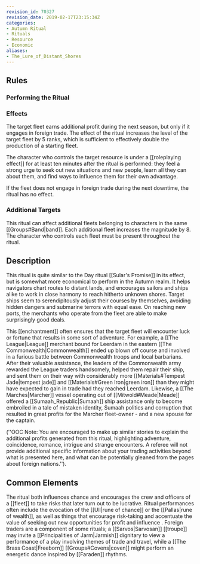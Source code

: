 ```yaml
---
revision_id: 70327
revision_date: 2019-02-17T23:15:34Z
categories:
- Autumn Ritual
- Rituals
- Resource
- Economic
aliases:
- The_Lure_of_Distant_Shores
---
```


## Rules

### Performing the Ritual
 



### Effects

The target fleet earns additional profit during the next season, but only if it engages in foreign trade. The effect of the ritual increases the level of the target fleet by 5 ranks, which is sufficient to effectively double the production of a starting fleet.

The character who controls the target resource is under a [[roleplaying effect]] for at least ten minutes after the ritual is performed: they feel a strong urge to seek out new situations and new people, learn all they can about them, and find ways to influence them for their own advantage.

  If the fleet does not engage in foreign trade during the next downtime, the ritual has no effect.

### Additional Targets
This ritual can affect additional fleets belonging to characters in the same [[Groups#Band|band]]. Each additional fleet increases the magnitude by 8. The character who controls each fleet must be present throughout the ritual.

## Description

This ritual is quite similar to the Day ritual [[Sular's Promise]] in its effect, but is somewhat more economical to perform in the Autumn realm. It helps navigators chart routes to distant lands, and encourages sailors and ships alike to work in close harmony to reach hitherto unknown shores. Target ships seem to serendipitously adjust their courses by themselves, avoiding hidden dangers and submarine terrors with equal ease. On reaching new ports, the merchants who operate from the fleet are able to make surprisingly good deals.

This [[enchantment]] often ensures that the target fleet will encounter luck or fortune that results in some sort of adventure. For example, a [[The League|League]] merchant bound for Leerdam in the eastern [[The Commonwealth|Commonwealth]] ended up blown off course and involved in a furious battle between Commonwealth troops and local barbarians. After their valuable assistance, the leaders of the Commonwealth army rewarded the League traders handsomely, helped them repair their ship, and sent them on their way with considerably more [[Materials#Tempest Jade|tempest jade]] and [[Materials#Green Iron|green iron]] than they might have expected to gain in trade had they reached Leerdam. Likewise, a [[The Marches|Marcher]] vessel operating out of [[Mitwold#Meade|Meade]] offered a [[Sumaah_Republic|Sumaah]] ship assistance only to become embroiled in a tale of mistaken identity, Sumaah politics and corruption that resulted in great profits for the Marcher fleet-owner - and a new spouse for the captain.

(''OOC Note: You are encouraged to make up similar stories to explain the additional profits generated from this ritual, highlighting adventure, coincidence, romance, intrigue and strange encounters. A referee will not provide additional specific information about your trading activities beyond what is presented here, and what can be potentially gleaned from the pages about foreign nations.'').

## Common Elements
The ritual both influences chance and encourages the crew and officers of a [[fleet]] to take risks that later turn out to be lucrative. Ritual performances often include the evocation of the [[Ull|rune of chance]] or the [[Pallas|rune of wealth]], as well as things that encourage risk-taking and accentuate the value of seeking out new opportunities for profit and influence . Foreign traders are a component of some rituals; a [[Sarvos|Sarvosan]] [[troupe]] may invite a [[Principalities of Jarm|Jarmish]] dignitary to view a performance of a play involving themes of trade and travel, while a [[The Brass Coast|Freeborn]] [[Groups#Covens|coven]] might perform an energetic dance inspired by [[Faraden]] rhythms.





